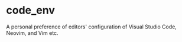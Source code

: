# code_env
A personal preference of editors' configuration of Visual Studio Code, Neovim, and Vim etc.
